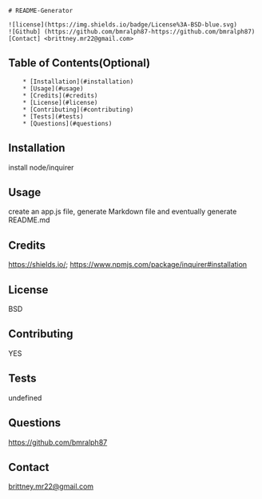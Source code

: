 
    # README-Generator

    ![license](https://img.shields.io/badge/License%3A-BSD-blue.svg)
    ![Github] (https://github.com/bmralph87-https://github.com/bmralph87)
    [Contact] <brittney.mr22@gmail.com>
  
  ## Table of Contents(Optional)


        * [Installation](#installation)
        * [Usage](#usage)
        * [Credits](#credits)
        * [License](#license)
        * [Contributing](#contributing)
        * [Tests](#tests)
        * [Questions](#questions)


## Installation
install node/inquirer

## Usage 
create an app.js file, generate Markdown file and eventually generate README.md

## Credits
https://shields.io/; https://www.npmjs.com/package/inquirer#installation

## License
BSD

## Contributing
YES

## Tests
undefined

 ## Questions
 https://github.com/bmralph87

 ## Contact
 brittney.mr22@gmail.com
